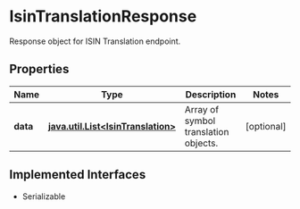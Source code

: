 

# IsinTranslationResponse

Response object for ISIN Translation endpoint.

## Properties

Name | Type | Description | Notes
------------ | ------------- | ------------- | -------------
**data** | [**java.util.List&lt;IsinTranslation&gt;**](IsinTranslation.md) | Array of symbol translation objects. |  [optional]


## Implemented Interfaces

* Serializable


